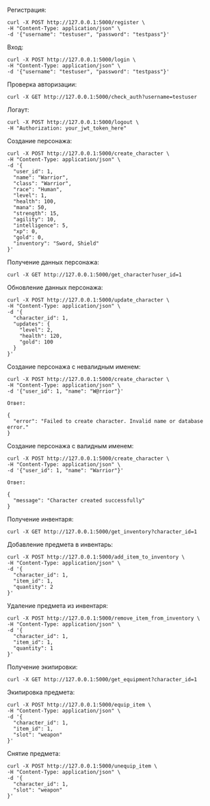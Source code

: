 Регистрация:

    curl -X POST http://127.0.0.1:5000/register \
    -H "Content-Type: application/json" \
    -d '{"username": "testuser", "password": "testpass"}'
Вход:

    curl -X POST http://127.0.0.1:5000/login \
    -H "Content-Type: application/json" \
    -d '{"username": "testuser", "password": "testpass"}'
Проверка авторизации:

    curl -X GET http://127.0.0.1:5000/check_auth?username=testuser
Логаут:
    
    curl -X POST http://127.0.0.1:5000/logout \
    -H "Authorization: your_jwt_token_here"
Создание персонажа:
    
    curl -X POST http://127.0.0.1:5000/create_character \
    -H "Content-Type: application/json" \
    -d '{
      "user_id": 1,
      "name": "Warrior",
      "class": "Warrior",
      "race": "Human",
      "level": 1,
      "health": 100,
      "mana": 50,
      "strength": 15,
      "agility": 10,
      "intelligence": 5,
      "xp": 0,
      "gold": 0,
      "inventory": "Sword, Shield"
    }'
Получение данных персонажа:
    
    curl -X GET http://127.0.0.1:5000/get_character?user_id=1

Обновление данных персонажа:

    curl -X POST http://127.0.0.1:5000/update_character \
    -H "Content-Type: application/json" \
    -d '{
      "character_id": 1,
      "updates": {
        "level": 2,
        "health": 120,
        "gold": 100
      }
    }'
Создание персонажа с невалидным именем:

    curl -X POST http://127.0.0.1:5000/create_character \
    -H "Content-Type: application/json" \
    -d '{"user_id": 1, "name": "W@rrior"}'
    
    Ответ:

    {
      "error": "Failed to create character. Invalid name or database error."
    }
Создание персонажа с валидным именем:

    curl -X POST http://127.0.0.1:5000/create_character \
    -H "Content-Type: application/json" \
    -d '{"user_id": 1, "name": "Warrior"}'

    Ответ:

    {
      "message": "Character created successfully"
    }

Получение инвентаря:
    
    curl -X GET http://127.0.0.1:5000/get_inventory?character_id=1

Добавление предмета в инвентарь:

    curl -X POST http://127.0.0.1:5000/add_item_to_inventory \
    -H "Content-Type: application/json" \
    -d '{
      "character_id": 1,
      "item_id": 1,
      "quantity": 2
    }'

Удаление предмета из инвентаря:

    curl -X POST http://127.0.0.1:5000/remove_item_from_inventory \
    -H "Content-Type: application/json" \
    -d '{
      "character_id": 1,
      "item_id": 1,
      "quantity": 1
    }'

Получение экипировки:

    curl -X GET http://127.0.0.1:5000/get_equipment?character_id=1
Экипировка предмета:

    curl -X POST http://127.0.0.1:5000/equip_item \
    -H "Content-Type: application/json" \
    -d '{
      "character_id": 1,
      "item_id": 1,
      "slot": "weapon"
    }'
Снятие предмета:

    curl -X POST http://127.0.0.1:5000/unequip_item \
    -H "Content-Type: application/json" \
    -d '{
      "character_id": 1,
      "slot": "weapon"
    }'